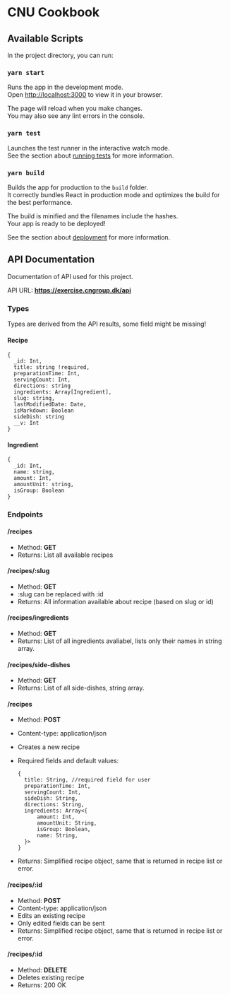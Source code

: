 # CNU Cookbook

## Available Scripts

In the project directory, you can run:

### `yarn start`

Runs the app in the development mode.\
Open [http://localhost:3000](http://localhost:3000) to view it in your browser.

The page will reload when you make changes.\
You may also see any lint errors in the console.

### `yarn test`

Launches the test runner in the interactive watch mode.\
See the section about [running tests](https://facebook.github.io/create-react-app/docs/running-tests) for more information.

### `yarn build`

Builds the app for production to the `build` folder.\
It correctly bundles React in production mode and optimizes the build for the best performance.

The build is minified and the filenames include the hashes.\
Your app is ready to be deployed!

See the section about [deployment](https://facebook.github.io/create-react-app/docs/deployment) for more information.

## API Documentation

Documentation of API used for this project.

API URL: **https://exercise.cngroup.dk/api**

### Types

Types are derived from the API results, some field might be missing!

#### Recipe

```
{
  _id: Int,
  title: string !required,
  preparationTime: Int,
  servingCount: Int,
  directions: string
  ingredients: Array[Ingredient],
  slug: string,
  lastModifiedDate: Date,
  isMarkdown: Boolean
  sideDish: string
  __v: Int
}
```

#### Ingredient

```
{
  _id: Int,
  name: string,
  amount: Int,
  amountUnit: string,
  isGroup: Boolean
}
```

### Endpoints

#### /recipes

- Method: **GET**
- Returns: List all available recipes

#### /recipes/:slug

- Method: **GET**
- :slug can be replaced with :id
- Returns: All information available about recipe (based on slug or id)

#### /recipes/ingredients

- Method: **GET**
- Returns: List of all ingredients avaliabel, lists only their names in string array.

#### /recipes/side-dishes

- Method: **GET**
- Returns: List of all side-dishes, string array.

#### /recipes

- Method: **POST**
- Content-type: application/json
- Creates a new recipe
- Required fields and default values:

  ```
  {
    title: String, //required field for user
    preparationTime: Int,
    servingCount: Int,
    sideDish: String,
    directions: String,
    ingredients: Array<{
        amount: Int,
        amountUnit: String,
        isGroup: Boolean,
        name: String,
    }>
  }
  ```

- Returns: Simplified recipe object, same that is returned in recipe list or error.

#### /recipes/:id

- Method: **POST**
- Content-type: application/json
- Edits an existing recipe
- Only edited fields can be sent
- Returns: Simplified recipe object, same that is returned in recipe list or error.

#### /recipes/:id

- Method: **DELETE**
- Deletes existing recipe
- Returns: 200 OK
